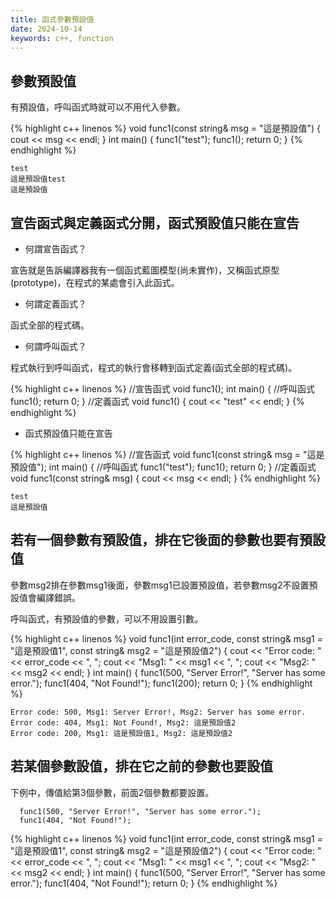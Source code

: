 ```yaml
---
title: 函式參數預設值
date: 2024-10-14
keywords: c++, function 
---
```


## 參數預設值

有預設值，呼叫函式時就可以不用代入參數。

{% highlight c++ linenos %}
void func1(const string& msg = "這是預設值") {
  cout << msg << endl;
}
int main() {
  func1("test");
  func1();
  return 0;
}
{% endhighlight %}

```
test
這是預設值test
這是預設值
```

## 宣告函式與定義函式分開，函式預設值只能在宣告

- 何謂宣告函式？

宣告就是告訴編譯器我有一個函式藍圖模型(尚未實作)，又稱函式原型(prototype)，在程式的某處會引入此函式。

- 何謂定義函式？

函式全部的程式碼。

- 何謂呼叫函式？

程式執行到呼叫函式，程式的執行會移轉到函式定義(函式全部的程式碼)。

{% highlight c++ linenos %}
//宣告函式
void func1();
int main() {
	//呼叫函式
  func1();
  return 0;
}
//定義函式
void func1() {
	cout << "test" << endl;
}
{% endhighlight %}

- 函式預設值只能在宣告

{% highlight c++ linenos %}
//宣告函式
void func1(const string& msg = "這是預設值");
int main() {
	//呼叫函式
  func1("test");
  func1();
  return 0;
}
//定義函式
void func1(const string& msg) {
  cout << msg << endl;
}
{% endhighlight %}

```
test
這是預設值
```

## 若有一個參數有預設值，排在它後面的參數也要有預設值

參數msg2排在參數msg1後面，參數msg1已設置預設值，若參數msg2不設置預設值會編譯錯誤。

呼叫函式，有預設值的參數，可以不用設置引數。

{% highlight c++ linenos %}
void func1(int error_code, const string& msg1 = "這是預設值1", const string& msg2 = "這是預設值2") {
  cout << "Error code: " << error_code << ", ";
  cout << "Msg1: " << msg1 << ", ";
  cout << "Msg2: " << msg2 << endl;
}
int main() {
  func1(500, "Server Error!", "Server has some error.");
  func1(404, "Not Found!");
  func1(200);
  return 0;
}
{% endhighlight %}

```
Error code: 500, Msg1: Server Error!, Msg2: Server has some error.
Error code: 404, Msg1: Not Found!, Msg2: 這是預設值2
Error code: 200, Msg1: 這是預設值1, Msg2: 這是預設值2
```

## 若某個參數設值，排在它之前的參數也要設值

下例中，傳值給第3個參數，前面2個參數都要設置。

```
  func1(500, "Server Error!", "Server has some error.");
  func1(404, "Not Found!");
```


{% highlight c++ linenos %}
void func1(int error_code, const string& msg1 = "這是預設值1", const string& msg2 = "這是預設值2") {
  cout << "Error code: " << error_code << ", ";
  cout << "Msg1: " << msg1 << ", ";
  cout << "Msg2: " << msg2 << endl;
}
int main() {
  func1(500, "Server Error!", "Server has some error.");
  func1(404, "Not Found!");
  return 0;
}
{% endhighlight %}


